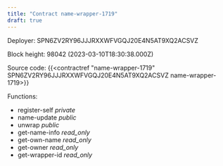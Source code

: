 ```yaml
---
title: "Contract name-wrapper-1719"
draft: true
---
```

Deployer: SPN6ZV2RY96JJJRXXWFVGQJ20E4N5AT9XQ2ACSVZ


 



Block height: 98042 (2023-03-10T18:30:38.000Z)

Source code: {{<contractref "name-wrapper-1719" SPN6ZV2RY96JJJRXXWFVGQJ20E4N5AT9XQ2ACSVZ name-wrapper-1719>}}

Functions:

* register-self _private_
* name-update _public_
* unwrap _public_
* get-name-info _read_only_
* get-own-name _read_only_
* get-owner _read_only_
* get-wrapper-id _read_only_
